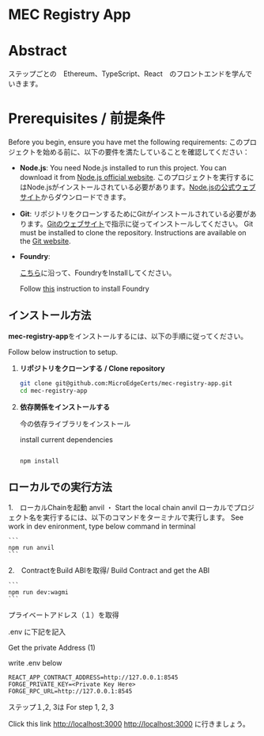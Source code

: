 # MEC Registry App

# Abstract

ステップごとの　Ethereum、TypeScript、React　のフロントエンドを学んでいきます。

# Prerequisites / 前提条件

Before you begin, ensure you have met the following requirements:
このプロジェクトを始める前に、以下の要件を満たしていることを確認してください：

- **Node.js**: 
  You need Node.js installed to run this project. You can download it from [Node.js official website](https://nodejs.org/).
  このプロジェクトを実行するにはNode.jsがインストールされている必要があります。[Node.jsの公式ウェブサイト](https://nodejs.org/)からダウンロードできます。
- **Git**: 
  リポジトリをクローンするためにGitがインストールされている必要があります。[Gitのウェブサイト](https://git-scm.com/downloads)で指示に従ってインストールしてください。
  Git must be installed to clone the repository. Instructions are available on the [Git website](https://git-scm.com/downloads).

- **Foundry**:
  
  [こちら](https://github.com/airinterface/ethereum101/blob/main/doc/Step11.md)に沿って、FoundryをInstallしてください。

  Follow [this](https://github.com/airinterface/ethereum101/blob/main/doc/Step11.md) instruction to install Foundry



## インストール方法

**mec-registry-app**をインストールするには、以下の手順に従ってください。

Follow below instruction to setup.


1. **リポジトリをクローンする / Clone repository**
   ```bash
   git clone git@github.com:MicroEdgeCerts/mec-registry-app.git
   cd mec-registry-app
   ```


3. **依存関係をインストールする**


    今の依存ライブラリをインストール


    install current dependencies


    ```

    npm install
    ```



## ローカルでの実行方法

1.　ローカルChainを起動 anvil ・ Start the local chain anvil
ローカルでプロジェクト名を実行するには、以下のコマンドをターミナルで実行します。
See work in dev enironment, type below command in terminal

    ```
    npm run anvil
    ```
2.　ContractをBuild ABIを取得/ Build Contract and get the ABI

    ```
    npm run dev:wagmi
    ```


プライベートアドレス（１）を取得

.env に下記を記入

Get the private Address (1)

write .env below

```
REACT_APP_CONTRACT_ADDRESS=http://127.0.0.1:8545
FORGE_PRIVATE_KEY=<Private Key Here>
FORGE_RPC_URL=http://127.0.0.1:8545
```

ステップ１,2, 3は
For step 1, 2, 3

Click this link [http://localhost:3000](http://localhost:3000)
[http://localhost:3000](http://localhost:3000) に行きましょう。
